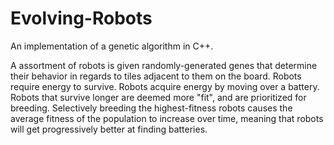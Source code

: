 # Evolving-Robots
An implementation of a genetic algorithm in C++.

A assortment of robots is given randomly-generated genes that determine their behavior in regards to tiles adjacent to them on the board.
Robots require energy to survive. Robots acquire energy by moving over a battery.
Robots that survive longer are deemed more "fit", and are prioritized for breeding.
Selectively breeding the highest-fitness robots causes the average fitness of the population to increase over time, meaning that robots will get progressively better at finding batteries.
